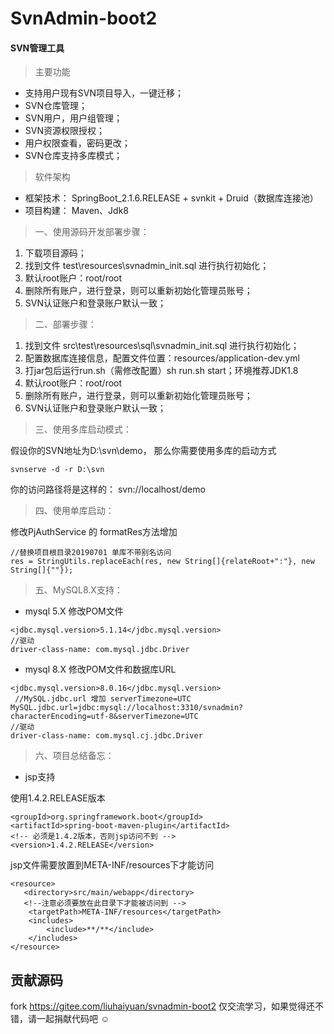 # SvnAdmin-boot2

#### SVN管理工具

> 主要功能 
- 支持用户现有SVN项目导入，一键迁移；
- SVN仓库管理；
- SVN用户，用户组管理；
- SVN资源权限授权；
- 用户权限查看，密码更改；
- SVN仓库支持多库模式；

> 软件架构 
- 框架技术： SpringBoot_2.1.6.RELEASE + svnkit + Druid（数据库连接池）
- 项目构建： Maven、Jdk8

> 一、使用源码开发部署步骤：
1. 下载项目源码；
1. 找到文件 test\resources\svnadmin_init.sql 进行执行初始化；
1. 默认root账户：root/root
1. 删除所有账户，进行登录，则可以重新初始化管理员账号；
1. SVN认证账户和登录账户默认一致；


> 二、部署步骤：
1. 找到文件 src\test\resources\sql\svnadmin_init.sql 进行执行初始化；
1. 配置数据库连接信息，配置文件位置：resources/application-dev.yml
1. 打jar包后运行run.sh（需修改配置）sh run.sh start；环境推荐JDK1.8 
1. 默认root账户：root/root
1. 删除所有账户，进行登录，则可以重新初始化管理员账号；
1. SVN认证账户和登录账户默认一致；


> 三、使用多库启动模式：

假设你的SVN地址为D:\svn\demo，
那么你需要使用多库的启动方式

```
svnserve -d -r D:\svn
```
你的访问路径将是这样的：
svn://localhost/demo


> 四、使用单库启动：

 修改PjAuthService 的 formatRes方法增加
```
//替换项目根目录20190701 单库不带别名访问
res = StringUtils.replaceEach(res, new String[]{relateRoot+":"}, new String[]{""});
```
> 五、MySQL8.X支持：

- mysql 5.X 修改POM文件 
```
<jdbc.mysql.version>5.1.14</jdbc.mysql.version>
//驱动
driver-class-name: com.mysql.jdbc.Driver
```
- mysql 8.X 修改POM文件和数据库URL 
```
<jdbc.mysql.version>8.0.16</jdbc.mysql.version> 
 //MySQL.jdbc.url 增加 serverTimezone=UTC
MySQL.jdbc.url=jdbc:mysql://localhost:3310/svnadmin?characterEncoding=utf-8&serverTimezone=UTC
//驱动
driver-class-name: com.mysql.cj.jdbc.Driver
```
> 六、项目总结备忘：
- jsp支持 

使用1.4.2.RELEASE版本
```
<groupId>org.springframework.boot</groupId>
<artifactId>spring-boot-maven-plugin</artifactId>
<!-- 必须是1.4.2版本，否则jsp访问不到 -->
<version>1.4.2.RELEASE</version>
```
jsp文件需要放置到META-INF/resources下才能访问
```
<resource>
   <directory>src/main/webapp</directory>
   <!--注意必须要放在此目录下才能被访问到 -->
	<targetPath>META-INF/resources</targetPath>
	<includes>
		<include>**/**</include>
	</includes>
</resource>
```

## 贡献源码 

fork https://gitee.com/liuhaiyuan/svnadmin-boot2 仅交流学习，如果觉得还不错，请一起捐献代码吧 ☺

